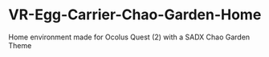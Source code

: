# VR-Egg-Carrier-Chao-Garden-Home
Home environment made for Ocolus Quest (2) with a SADX Chao Garden Theme
